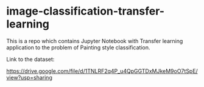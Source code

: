 # image-classification-transfer-learning
This is a repo which contains Jupyter Notebook with Transfer learning application to the problem of Painting style classification.

Link to the dataset:

https://drive.google.com/file/d/1TNLRF2q4P_u4QpGGTDxMJkeM9oO7tSpE/view?usp=sharing 
